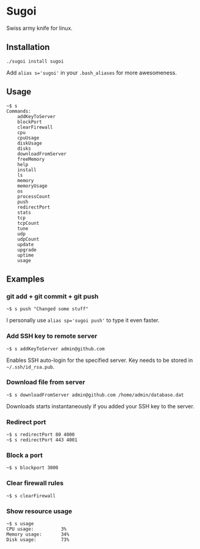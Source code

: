 # Sugoi

Swiss army knife for linux.

## Installation

```shell
./sugoi install sugoi
```

Add `alias s='sugoi'` in your `.bash_aliases` for more awesomeness.

## Usage

```
~$ s
Commands:
	addKeyToServer
	blockPort
	clearFirewall
	cpu
	cpuUsage
	diskUsage
	disks
	downloadFromServer
	freeMemory
	help
	install
	ls
	memory
	memoryUsage
	os
	processCount
	push
	redirectPort
	stats
	tcp
	tcpCount
	tune
	udp
	udpCount
	update
	upgrade
	uptime
	usage
```

## Examples

### git add + git commit + git push

```shell
~$ s push "Changed some stuff"
```
I personally use `alias sp='sugoi push'` to type it even faster.

### Add SSH key to remote server
```shell
~$ s addKeyToServer admin@github.com
```

Enables SSH auto-login for the specified server. Key needs to be stored in `~/.ssh/id_rsa.pub`.

### Download file from server

```shell
~$ s downloadFromServer admin@github.com /home/admin/database.dat
```

Downloads starts instantaneously if you added your SSH key to the server.

### Redirect port

```shell
~$ s redirectPort 80 4000
~$ s redirectPort 443 4001
```

### Block a port

```shell
~$ s blockport 3000
```

### Clear firewall rules

```shell
~$ s clearFirewall
```

### Show resource usage

```shell
~$ s usage
CPU usage:          3%
Memory usage:       34%
Disk usage:         73%
```